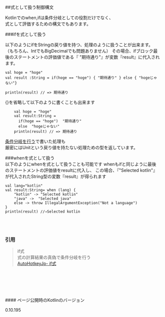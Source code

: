 ##式として扱う制御構文

Kotlinでのwhen,ifは条件分岐としての役割だけでなく、   
式として評価するための構文でもあります。


###ifを式として扱う

以下のようにifをStringの戻り値を持つ、処理のように扱うことが出来ます。   
（もちろん、IntでもBigDecimalでも問題ありません）
その場合、ifブロック最後のステートメントの評価値である『 "期待通り"』が変数『result』に代入されます。

    val hoge = "hoge"
    val result :String = if(hoge == "hoge") { "期待通り" } else { "hogeじゃない"}
    
    println(result) // => 期待通り
    
    
  {}を省略して以下のように書くことも出来ます

        val hoge = "hoge"
        val result:String = 
          if(hoge == "hoge")  "期待通り" 
          else  "hogeじゃない"
        println(result) // => 期待通り
       

[条件分岐を行う](../if-statement)で書いた処理も   
厳密にはUnitという戻り値を持たない処理ための型を返しています。
  
###whenを式として扱う  
以下のようにwhenを式として扱うことも可能です
whenもifと同じように最後のステートメントの評価値をresultに代入し、
この場合、『"Selected kotlin"』が代入されたString型の変数『result』が得られます

    val lang="kotlin"
    val result:String= when (lang) {
        "kotlin" -> "Selected kotlin"
        "java" ->  "Selected java"
        else -> throw IllegalArgumentException("Not a language")
    }
    println(result) //⇒Selected kotlin
    





 <br/>
 <br/> 
    
   
### 引用  
  
   
   
    
> if式   
> 式の計算結果の真偽で条件分岐を行う   
[AutoHotkeyJp- if式](https://sites.google.com/site/autohotkeyjp/reference/commands/IfExpression)
   
   
   
  
<br/>
<br/>
<br/>
<br/>
<br/>
#### ページ公開時のKotlinのバージョン
   
0.10.195 
 
    